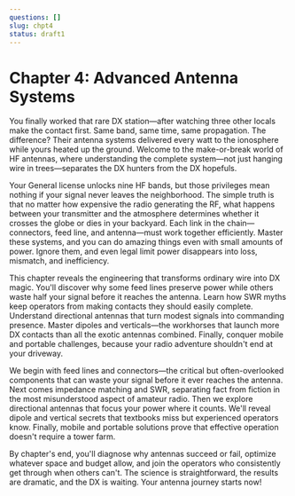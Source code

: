 ```yaml
---
questions: []
slug: chpt4
status: draft1
---
```


# Chapter 4: Advanced Antenna Systems

You finally worked that rare DX station—after watching three other locals make the contact first. Same band, same time, same propagation. The difference? Their antenna systems delivered every watt to the ionosphere while yours heated up the ground. Welcome to the make-or-break world of HF antennas, where understanding the complete system—not just hanging wire in trees—separates the DX hunters from the DX hopefuls.

Your General license unlocks nine HF bands, but those privileges mean nothing if your signal never leaves the neighborhood. The simple truth is that no matter how expensive the radio generating the RF, what happens between your transmitter and the atmosphere determines whether it crosses the globe or dies in your backyard. Each link in the chain—connectors, feed line, and antenna—must work together efficiently. Master these systems, and you can do amazing things even with small amounts of power. Ignore them, and even legal limit power disappears into loss, mismatch, and inefficiency.

This chapter reveals the engineering that transforms ordinary wire into DX magic. You'll discover why some feed lines preserve power while others waste half your signal before it reaches the antenna. Learn how SWR myths keep operators from making contacts they should easily complete. Understand directional antennas that turn modest signals into commanding presence. Master dipoles and verticals—the workhorses that launch more DX contacts than all the exotic antennas combined. Finally, conquer mobile and portable challenges, because your radio adventure shouldn't end at your driveway.

We begin with feed lines and connectors—the critical but often-overlooked components that can waste your signal before it ever reaches the antenna. Next comes impedance matching and SWR, separating fact from fiction in the most misunderstood aspect of amateur radio. Then we explore directional antennas that focus your power where it counts. We'll reveal dipole and vertical secrets that textbooks miss but experienced operators know. Finally, mobile and portable solutions prove that effective operation doesn't require a tower farm.

By chapter's end, you'll diagnose why antennas succeed or fail, optimize whatever space and budget allow, and join the operators who consistently get through when others can't. The science is straightforward, the results are dramatic, and the DX is waiting. Your antenna journey starts now!
